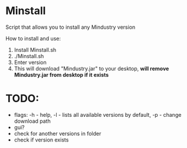 # Minstall
Script that allows you to install any Mindustry version


How to install and use:
1. Install Minstall.sh
2. ./Minstall.sh
3. Enter version
4. This will download "Mindustry.jar" to your desktop, **will remove Mindustry.jar from desktop if it exists**

<h1>TODO:</h1>
  <ul>
  <li>flags: -h - help, -l - lists all available versions by default, -p - change download path</li>
  <li>gui?</li>
  <li>check for another versions in folder</li>
  <li>check if version exists</li>
